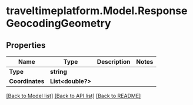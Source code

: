 # traveltimeplatform.Model.ResponseGeocodingGeometry
## Properties

Name | Type | Description | Notes
------------ | ------------- | ------------- | -------------
**Type** | **string** |  | 
**Coordinates** | **List<double?>** |  | 

[[Back to Model list]](../README.md#documentation-for-models) [[Back to API list]](../README.md#documentation-for-api-endpoints) [[Back to README]](../README.md)

